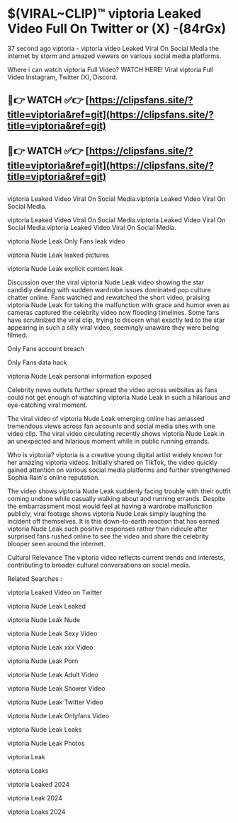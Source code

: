 # $(VIRAL~CLIP)™ viptoria Leaked Video Full On Twitter or (X) -(84rGx)
37 second ago viptoria - viptoria video Leaked Viral On Social Media the internet by storm and amazed viewers on various social media platforms.

Where i can watch viptoria Full Video? WATCH HERE! Viral viptoria Full Video Instagram, Twitter (X), Discord.

## 🔴👉 WATCH ✅👉 [https://clipsfans.site/?title=viptoria&ref=git](https://clipsfans.site/?title=viptoria&ref=git)
## 🔴👉 WATCH ✅👉 [https://clipsfans.site/?title=viptoria&ref=git](https://clipsfans.site/?title=viptoria&ref=git)
##
viptoria Leaked Video Viral On Social Media.viptoria Leaked Video Viral On Social Media.

viptoria Leaked Video Viral On Social Media.viptoria Leaked Video Viral On Social Media.viptoria Leaked Video Viral On Social Media.

viptoria Nude Leak Only Fans leak video

viptoria Nude Leak leaked pictures

viptoria Nude Leak explicit content leak

Discussion over the viral viptoria Nude Leak video showing the star candidly dealing with sudden wardrobe issues dominated pop culture chatter online. Fans watched and rewatched the short video, praising viptoria Nude Leak for taking the malfunction with grace and humor even as cameras captured the celebrity video now flooding timelines. Some fans have scrutinized the viral clip, trying to discern what exactly led to the star appearing in such a silly viral video, seemingly unaware they were being filmed.


Only Fans account breach

Only Fans data hack

viptoria Nude Leak personal information exposed

Celebrity news outlets further spread the video across websites as fans could not get enough of watching viptoria Nude Leak in such a hilarious and eye-catching viral moment.


The viral video of viptoria Nude Leak emerging online has amassed tremendous views across fan accounts and social media sites with one video clip. The viral video circulating recently shows viptoria Nude Leak in an unexpected and hilarious moment while in public running errands.


Who is viptoria? viptoria is a creative young digital artist widely known for her amazing viptoria videos. Initially shared on TikTok, the video quickly gained attention on various social media platforms and further strengthened Sophia Rain's online reputation.

The video shows viptoria Nude Leak suddenly facing trouble with their outfit coming undone while casually walking about and running errands. Despite the embarrassment most would feel at having a wardrobe malfunction publicly, viral footage shows viptoria Nude Leak simply laughing the incident off themselves. It is this down-to-earth reaction that has earned viptoria Nude Leak such positive responses rather than ridicule after surprised fans rushed online to see the video and share the celebrity blooper seen around the internet.

Cultural Relevance The viptoria video reflects current trends and interests, contributing to broader cultural conversations on social media.

Related Searches :

viptoria Leaked Video on Twitter

viptoria Nude Leak Leaked

viptoria Nude Leak Nude

viptoria Nude Leak Sexy Video

viptoria Nude Leak xxx Video

viptoria Nude Leak Porn

viptoria Nude Leak Adult Video

viptoria Nude Leak Shower Video

viptoria Nude Leak Twitter Video

viptoria Nude Leak Onlyfans Video

viptoria Nude Leak Leaks

viptoria Nude Leak Photos

viptoria Leak

viptoria Leaks

viptoria Leaked 2024

viptoria Leak 2024

viptoria Leaks 2024
